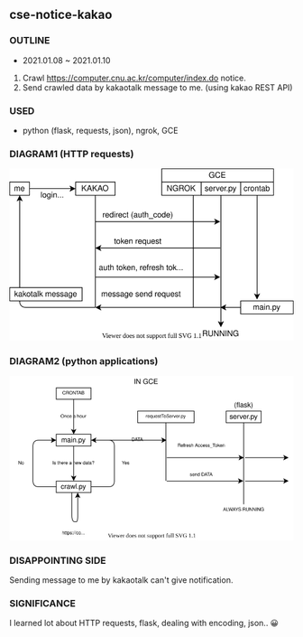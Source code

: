 ## cse-notice-kakao

### OUTLINE
* 2021.01.08 ~ 2021.01.10
1. Crawl https://computer.cnu.ac.kr/computer/index.do notice.
2. Send crawled data by kakaotalk message to me. (using kakao REST API)

### USED
* python (flask, requests, json), ngrok, GCE

### DIAGRAM1 (HTTP requests)
![diagram](https://github.com/bong-u/bong-u/blob/main/cse-notice-kakao/diagram1.svg)

### DIAGRAM2 (python applications)
![diagram](https://github.com/bong-u/bong-u/blob/main/cse-notice-kakao/diagram2.svg)

### DISAPPOINTING SIDE
Sending message to me by kakaotalk can't give notification.


### SIGNIFICANCE
I learned lot about HTTP requests, flask, dealing with encoding, json.. 😀
